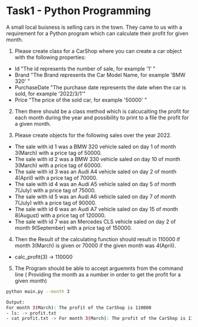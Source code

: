 # Task1 - Python Programming

A small local buisness is selling cars in the town. They came to us with a requirement for a Python program which can calculate their profit for given month.

1. Please create class for a CarShop where you can create a car object with the following properties:
 - Id                       "The id represents the number of sale, for example '1' "
 - Brand                    "The Brand represents the Car Model Name, for example 'BMW 320' "
 - PurchaseDate             "The purchase date represents the date when the car is sold, for example '2022/3/1'"
 - Price                    "The price of the sold car, for example '50000' "
 
2. Then there should be a class method which is calcucalting the profit for each month during the year and possibility to print to a file the profit for a given month.

3. Please create objects for the following sales over the year 2022.

- The sale with id 1 was a BMW 320 vehicle saled on day 1 of month 3(March) with a price tag of 50000.
- The sale with id 2 was a BMW 330 vehicle saled on day 10 of month 3(March) with a price tag of 60000.
- The sale with id 3 was an Audi A4 vehicle saled on day 2 of month 4(April) with a price tag of 70000.
- The sale with id 4 was an Audi A5 vehicle saled on day 5 of month 7(July) with a price tag of 75000.
- The sale with id 5 was an Audi A6 vehicle saled on day 7 of month 7(July) with a price tag of 90000.
- The sale with id 6 was an Audi A7 vehicle saled on day 15 of month 8(August) with a price tag of 120000.
- The sale with id 7 was an Mercedes CLS vehicle saled on day 2 of month 9(September) with a price tag of 150000.

4. Then the Result of the calculating function should result in 110000 if month 3(March) is given or 70000 if the given month was 4(April).

- calc_profit(3) -> 110000

5. The Program should be able to accept arguemnts from the command line ( Providing the month as a number in order to get the profit for a given month)

```sh
python main.py --month 3

Output:
For month 3(March): The profit of the CarShop is 110000
- ls: -> profit.txt
- cat profit.txt -> For month 3(March): The profit of the CarShop is 110000
```
